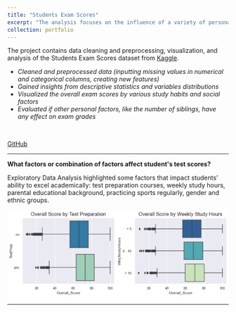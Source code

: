 ```yaml
---
title: "Students Exam Scores"
excerpt: "The analysis focuses on the influence of a variety of personal, socio-economic, and cultural factors on students’ academic performance.<br/>"
collection: portfolio
---
```


The project contains data cleaning and preprocessing, visualization, and analysis of the Students Exam Scores dataset from [Kaggle](https://www.kaggle.com/datasets/desalegngeb/students-exam-scores).


- *Cleaned and preprocessed data (inputting missing values in numerical and categorical columns, creating new features)*
- *Gained insights from descriptive statistics and variables distributions* 
- *Visualized the overall exam scores by various study habits and social factors* 
- *Evaluated if other personal factors, like the number of siblings, have any effect on exam grades*
<br/>

[GitHub](https://github.com/ciDSproj/students_scores)



---
**What factors or combination of factors affect student's test scores?**

Exploratory Data Analysis highlighted some factors that impact students’ ability to excel academically: test preparation courses, weekly study hours, parental educational background, practicing sports regularly, gender and ethnic groups. 



<img src='/images/da3_score_prep.png'>


---


